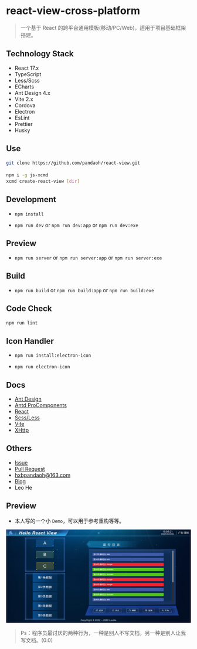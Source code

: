 # react-view-cross-platform

> 一个基于 React 的跨平台通用模板(移动/PC/Web)，适用于项目基础框架搭建。

## Technology Stack

* React 17.x
* TypeScript
* Less/Scss
* ECharts
* Ant Design 4.x
* Vite 2.x
* Cordova
* Electron
* EsLint
* Prettier
* Husky

## Use

```bash
git clone https://github.com/pandaoh/react-view.git

npm i -g js-xcmd
xcmd create-react-view [dir]
```

## Development

* `npm install`

* `npm run dev` or `npm run dev:app` or `npm run dev:exe`

## Preview

* `npm run server` or `npm run server:app` or `npm run server:exe`

## Build

* `npm run build` or `npm run build:app` or `npm run build:exe`

## Code Check

`npm run lint`

## Icon Handler

* `npm run install:electron-icon`

* `npm run electron-icon`

## Docs

* [Ant Design](https://ant.design/components/overview-cn/)
* [Antd ProComponents](https://procomponents.ant.design/components/)
* [React](https://reactjs.bootcss.com/)
* [Scss/Less](https://a.biugle.cn/sass_scss_less/)
* [Vite](https://cn.vitejs.dev/guide/)
* [XHttp](https://www.npmjs.com/package/js-xhttp)

## Others

* [Issue](https://github.com/pandaoh/react-view/issues)
* [Pull Request](https://github.com/pandaoh/react-view/pulls)
* [hxbpandaoh@163.com](mailto:hxbpandaoh@163.com)
* [Blog](http://a.biugle.cn)
* Leo He

## Preview

* 本人写的一个小 `Demo`，可以用于参考重构等等。

![](./readme.png)

> Ps：程序员最讨厌的两种行为，一种是别人不写文档，另一种是别人让我写文档。(0.0)
